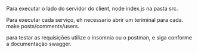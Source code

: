 Para executar o lado do servidor do client, 
node index.js na pasta src.

Para executar cada serviço, eh necessario abrir um teriminal para cada.
make posts/comments/users.

para testar as requisições utilize o insomnia ou o postman, e siga conforme a documentação swagger.